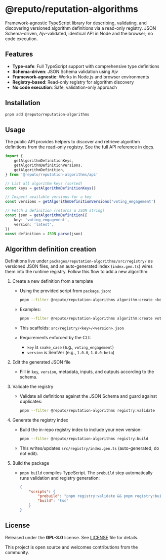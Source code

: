# @reputo/reputation-algorithms

Framework-agnostic TypeScript library for describing, validating, and discovering versioned algorithm definitions via a read-only registry. JSON Schema–driven, Ajv-validated, identical API in Node and the browser; no code execution.

## Features

- **Type-safe**: Full TypeScript support with comprehensive type definitions
- **Schema-driven**: JSON Schema validation using Ajv
- **Framework-agnostic**: Works in Node.js and browser environments
- **Registry-based**: Read-only registry for algorithm discovery
- **No code execution**: Safe, validation-only approach

## Installation

```bash
pnpm add @reputo/reputation-algorithms
```

## Usage

The public API provides helpers to discover and retrieve algorithm definitions from the read-only registry. See the full API reference in [docs](docs/globals.md).

```ts
import {
    getAlgorithmDefinitionKeys,
    getAlgorithmDefinitionVersions,
    getAlgorithmDefinition,
} from '@reputo/reputation-algorithms/api'

// List all algorithm keys (sorted)
const keys = getAlgorithmDefinitionKeys()

// Inspect available versions for a key
const versions = getAlgorithmDefinitionVersions('voting_engagement')

// Fetch a definition (returns a JSON string)
const json = getAlgorithmDefinition({
    key: 'voting_engagement',
    version: 'latest',
})
const definition = JSON.parse(json)
```

## Algorithm definition creation

Definitions live under `packages/reputation-algorithms/src/registry/` as versioned JSON files, and an auto-generated index (`index.gen.ts`) wires them into the runtime registry. Follow this flow to add a new algorithm:

1. Create a new definition from a template
    - Using the provided script from `package.json`:

        ```bash
        pnpm --filter @reputo/reputation-algorithms algorithm:create <key> <version>
        ```

    - Examples:

        ```bash
        pnpm --filter @reputo/reputation-algorithms algorithm:create voting_engagement 1.1.0
        ```

    - This scaffolds: `src/registry/<key>/<version>.json`
    - Requirements enforced by the CLI:
        - `key` is `snake_case` (e.g., `voting_engagement`)
        - `version` is SemVer (e.g., `1.0.0`, `1.0.0-beta`)

2. Edit the generated JSON file
    - Fill in `key`, `version`, metadata, inputs, and outputs according to the schema.

3. Validate the registry
    - Validate all definitions against the JSON Schema and guard against duplicates:

        ```bash
        pnpm --filter @reputo/reputation-algorithms registry:validate
        ```

4. Generate the registry index
    - Build the in-repo registry index to include your new version:

        ```bash
        pnpm --filter @reputo/reputation-algorithms registry:build
        ```

    - This writes/updates `src/registry/index.gen.ts` (auto-generated; do not edit).

5. Build the package
    - `pnpm build` compiles TypeScript. The `prebuild` step automatically runs validation and registry generation:

        ```json
        {
            "scripts": {
                "prebuild": "pnpm registry:validate && pnpm registry:build",
                "build": "tsc"
            }
        }
        ```

## License

Released under the **GPL-3.0** license. See [LICENSE](../../LICENSE) file for details.

This project is open source and welcomes contributions from the community.
